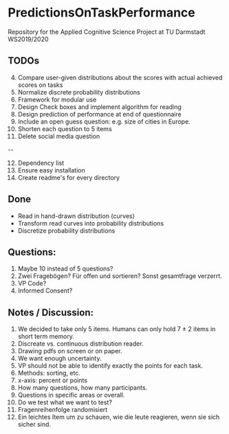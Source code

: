 # PredictionsOnTaskPerformance

Repository for the Applied Cognitive Science Project at TU Darmstadt WS2019/2020

## TODOs

4. Compare user-given distributions about the scores with actual achieved scores on tasks
5. Normalize discrete probability distributions
6. Framework for modular use
7. Design Check boxes and implement algorithm for reading
8. Design prediction of performance at end of questionnaire
9. Include an open guess question: e.g. size of cities in Europe.
10. Shorten each question to 5 items
11. Delete social media question

--

12. Dependency list
13. Ensure easy installation
14. Create readme's for every directory

## Done
* Read in hand-drawn distribution (curves)
* Transform read curves into probability distributions
* Discretize probability distributions

## Questions:
1. Maybe 10 instead of 5 questions?
2. Zwei Fragebögen? Für offen und sortieren? Sonst gesamtfrage verzerrt.
3. VP Code?
4. Informed Consent?


## Notes / Discussion:
1. We decided to take only 5 items. Humans can only hold 7 ± 2 items in short term memory.
2. Discreate vs. continuous distribution reader.
3. Drawing pdfs on screen or on paper.
4. We want enough uncertainty.
5. VP should not be able to identify exactly the points for each task.
6. Methods: sorting, etc. 
7. x-axis: percent or points
8. How many questions, how many participants.
9. Questions in specific areas or overall.
10. Do we test what we want to test?
11. Fragenreihenfolge randomisiert
12. Ein leichtes Item um zu schauen, wie die leute reagieren, wenn sie sich sicher sind.